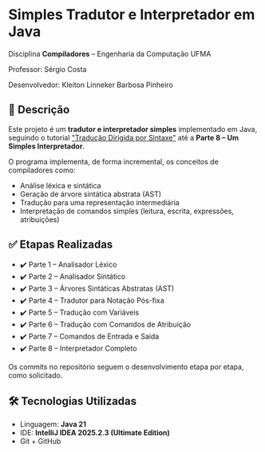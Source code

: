 # Simples Tradutor e Interpretador em Java

Disciplina **Compiladores** – Engenharia da Computação UFMA

Professor: Sérgio Costa

Desenvolvedor: Kleiton Linneker Barbosa Pinheiro

## 📘 Descrição

Este projeto é um **tradutor e interpretador simples** implementado em Java, seguindo o tutorial ["Tradução Dirigida por Sintaxe"](https://profsergiocosta.notion.site/Tradu-o-dirigida-por-sintaxe-bc590c67d8234f81bee5cfdb505f2dd1) até a **Parte 8 – Um Simples Interpretador**.

O programa implementa, de forma incremental, os conceitos de compiladores como:
- Análise léxica e sintática
- Geração de árvore sintática abstrata (AST)
- Tradução para uma representação intermediária
- Interpretação de comandos simples (leitura, escrita, expressões, atribuições)

## ✅ Etapas Realizadas

- ✔️ Parte 1 – Analisador Léxico  
- ✔️ Parte 2 – Analisador Sintático  
- ✔️ Parte 3 – Árvores Sintáticas Abstratas (AST)  
- ✔️ Parte 4 – Tradutor para Notação Pós-fixa  
- ✔️ Parte 5 – Tradução com Variáveis  
- ✔️ Parte 6 – Tradução com Comandos de Atribuição  
- ✔️ Parte 7 – Comandos de Entrada e Saída  
- ✔️ Parte 8 – Interpretador Completo

Os commits no repositório seguem o desenvolvimento etapa por etapa, como solicitado.

## 🛠️ Tecnologias Utilizadas

- Linguagem: **Java 21**
- IDE: **IntelliJ IDEA 2025.2.3 (Ultimate Edition)**
- Git + GitHub


